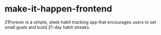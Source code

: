 # make-it-happen-frontend

21Forever is a simple, sleek habit tracking app that encourages users to set small goals and build 21-day habit streaks.
